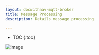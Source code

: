 ```yaml
---
layout: docwithnav-mqtt-broker
title: Message Processing
description: Details message processing

---
```


* TOC
{:toc}

![image](/images/coming-soon.jpg)

[//]: # (For different types of message transfer inside the broker you can configure the processing strategy depending on)

[//]: # (delivery guaranties that you require.)

[//]: # (### Processing of incoming messages)

[//]: # (### Processing of APPLICATION persisted messages)

[//]: # (### Processing of DEVICE persisted messages)